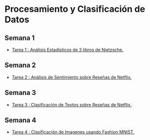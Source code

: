 # Procesamiento y Clasificación de Datos

## Semana 1

- [Tarea 1 : Análisis Estadísticos de 3 libros de Nietzsche.](https://github.com/damianmtz98/PyCdeD/blob/main/T1_AnalisisEst_Libros_Reporte.pdf)

## Semana 2
- [Tarea 2 : Análisis de Sentimiento sobre Reseñas de Netflix.](https://github.com/damianmtz98/PyCdeD/blob/main/T2_AnalisisSent_Reviews_Netflix.pdf)

## Semana 3
- [Tarea 3 : Clasificación de Textos sobre Reseñas de Netflix.](https://github.com/damianmtz98/PyCdeD/blob/main/T3_ClasificacionTextos_Netflix_Reviews.pdf)

## Semana 4
- [Tarea 4 :  Clasificación de Imagenes usando Fashion MNIST. ](https://github.com/damianmtz98/PyCdeD/blob/main/T4_ClasificacionImagenes_Fashion.pdf) 
